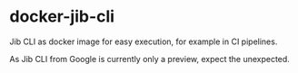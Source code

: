 # docker-jib-cli
Jib CLI as docker image for easy execution, for example in CI pipelines.

As Jib CLI from Google is currently only a preview, expect the unexpected.
